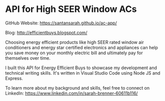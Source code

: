 # API for High SEER Window ACs
GitHub Website: https://santansarah.github.io/ac-app/

Blog: http://efficientbuys.blogspot.com/


Choosing energy efficient products like high SEER rated window air conditioners and energy star certified electronics and appliances can help you save money on your monthly electric bill and ultimately pay for themselves over time.

I built this API for Energy Efficient Buys to showcase my development and technical writing skills. It's written in Visual Studio Code using Node JS and Express. 

To learn more about my background and skills, feel free to connect on LinkedIn: https://www.linkedin.com/in/sarah-brenner-60611b116/
